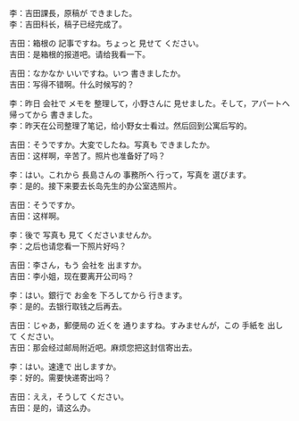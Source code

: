 李：吉田課長，原稿が できました。  
李：吉田科长，稿子已经完成了。  

吉田：箱根の 記事ですね。ちょっと 見せて ください。  
吉田：是箱根的报道吧。请给我看一下。  

吉田：なかなか いいですね。いつ 書きましたか。  
吉田：写得不错啊。什么时候写的？  

李：昨日 会社で メモを 整理して，小野さんに 見せました。そして，アパートへ 帰ってから 書きました。  
李：昨天在公司整理了笔记，给小野女士看过。然后回到公寓后写的。  

吉田：そうですか。大変でしたね。写真も できましたか。  
吉田：这样啊，辛苦了。照片也准备好了吗？  

李：はい。これから 長島さんの 事務所へ 行って，写真を 選びます。  
李：是的。接下来要去长岛先生的办公室选照片。  

吉田：そうですか。  
吉田：这样啊。  

李：後で 写真も 見て くださいませんか。  
李：之后也请您看一下照片好吗？  

吉田：李さん，もう 会社を 出ますか。  
吉田：李小姐，现在要离开公司吗？  

李：はい。銀行で お金を 下ろしてから 行きます。  
李：是的。去银行取钱之后再去。  

吉田：じゃあ，郵便局の 近くを 通りますね。すみませんが，この 手紙を 出して ください。  
吉田：那会经过邮局附近吧。麻烦您把这封信寄出去。  

李：はい。速達で 出しますか。  
李：好的。需要快递寄出吗？  

吉田：ええ，そうして ください。  
吉田：是的，请这么办。
